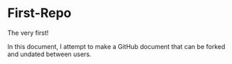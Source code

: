 First-Repo
==========

The very first!

In this document, I attempt to make a GitHub document that can be forked and undated between users. 
